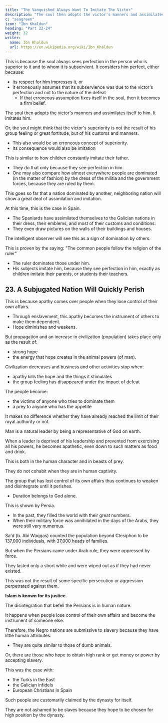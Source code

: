 ```yaml
---
title: "The Vanquished Always Want To Imitate The Victor"
description: "The soul then adopts the victor's manners and assimilates itself to him. It imitates him"
c: "seagreen"
icon: "Ibn Khaldun"
heading: "Part 22-24"
weight: 32
writer:
  name: Ibn Khaldun
  url: https://en.wikipedia.org/wiki/Ibn_Khaldun
---
```



<!-- ## 22. The vanquished always want to imitate the victor in his distinctive marks, dress, etc -->


This is because the soul always sees perfection in the person who is superior to it and to whom it is subservient. It considers him perfect, either because:
- its respect for him impresses it, or
- it erroneously assumes that its subservience was due to the victor's perfection and not to the nature of the defeat 
  - If that erroneous assumption fixes itself in the soul, then it becomes a firm belief. 

The soul then adopts the victor's manners and assimilates itself to him. It imitates him.

Or, the soul might think that the victor's superiority is not the result of his group feeling or great fortitude, but of his customs and manners. 
- This also would be an erroneous concept of superiority.
- Its consequence would also be imitation

<!-- Therefore, the vanquished imitat themselves to the victor in the use and style of dress, mounts, and weapons, indeed, in everything. -->

This is similar to <!-- In this connection, one may compare --> how children constantly imitate their father. 
- They do that only because they see perfection in him. 
- One may also compare how almost everywhere people are dominated (in the matter of fashion) by the dress of the militia and the government forces, because they are ruled by them. 

This goes so far that a nation dominated by another, neighboring nation will show a great deal of assimilation and imitation. 

At this time, this is the case in Spain. 
- The Spaniards have assimilated themselves to the Galician nations in their dress, their emblems, and most of their customs and conditions. 
- They even draw pictures on the walls of their buildings and houses. 

The intelligent observer will see this as a sign of domination by others.

This is proven by the saying: "The common people follow the religion of the ruler"  
- The ruler dominates those under him.
- His subjects imitate him, because they see perfection in him, exactly as children imitate their parents, or students their teachers.



<!-- ## 23. A nation that has been defeated and come under the rule of another nation will quickly perish.  -->

## 23. A Subjugated Nation Will Quickly Perish

This is because apathy comes over people when they lose control of their own affairs.
- Through enslavement, this apathy becomes the instrument of others to make them dependent.  
- Hope diminishes and weakens.

But propagation and an increase in civilization (population) takes place only as the result of:
- strong hope
- the energy that hope creates in the animal powers (of man). 


Civilization decreases and business and other activities stop when:
- apathy kills the hope and the things it stimulates 
- the group feeling has disappeared under the impact of defeat

<!-- With their strength dwindling under the impact of defeat, people become unable to defend themselves.  -->

The people become:
- the victims of anyone who tries to dominate them
- a prey to anyone who has the appetite

It makes no difference whether they have already reached the limit of their royal authority or not.

<!-- Here, we possibly learn another secret, namely, that  -->

Man is a natural leader by being a representative of God on earth. 

When a leader is deprived of his leadership and prevented from exercising all his powers, he becomes apathetic, even down to such matters as food and drink. 

This is both in the human character and in beasts of prey. 

<!-- A similar observation may be made with regard to beasts .  -->

They do not cohabit when they are in human captivity. 

The group that has lost control of its own affairs thus continues to weaken and disintegrate until it perishes.
- Duration belongs to God alone.

This is shown by Persia.
- In the past, they filled the world with their great numbers.
- When their military force was annihilated in the days of the Arabs, they were still very numerous. 

Sa'd (b. Abi Waqqas) counted the population beyond Ctesiphon to be 137,000 individuals, with 37,000 heads of families. 

But when the Persians came under Arab rule, they were oppressed by force.

They lasted only a short while and were wiped out as if they had never existed.

This was not the result of some specific persecution or aggression perpetrated against them. 

**Islam is known for its justice.** 

The disintegration that befell the Persians is in human nature. 

It happens when people lose control of their own affairs and become the instrument of someone else.

Therefore, the Negro nations are submissive to slavery because they have little human attributes. 
- They are quite similar to those of dumb animals. 

<!-- 137 -->

Or, there are those who hope to obtain high rank or get money or power by accepting slavery.

This was the case with:
- the Turks in the East
- the Galician infidels 
- European Christians in Spain

Such people are customarily claimed by the dynasty for itself. 

They are not ashamed to be slaves because they hope to be chosen for high position by the dynasty. 

<!-- And God knows better. -->
